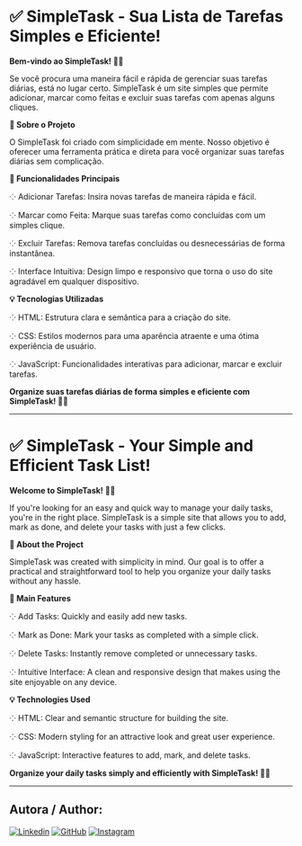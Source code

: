 # ✅ SimpleTask - Sua Lista de Tarefas Simples e Eficiente!
**Bem-vindo ao SimpleTask! 📝✨**

Se você procura uma maneira fácil e rápida de gerenciar suas tarefas diárias, está no lugar certo. SimpleTask é um site simples que permite adicionar, marcar como feitas e excluir suas tarefas com apenas alguns cliques.

**🚀 Sobre o Projeto**

O SimpleTask foi criado com simplicidade em mente. Nosso objetivo é oferecer uma ferramenta prática e direta para você organizar suas tarefas diárias sem complicação.

**🌟 Funcionalidades Principais**

⁘ Adicionar Tarefas: Insira novas tarefas de maneira rápida e fácil.

⁘ Marcar como Feita: Marque suas tarefas como concluídas com um simples clique.

⁘ Excluir Tarefas: Remova tarefas concluídas ou desnecessárias de forma instantânea.

⁘ Interface Intuitiva: Design limpo e responsivo que torna o uso do site agradável em qualquer dispositivo.

**💡 Tecnologias Utilizadas**

⁘ HTML: Estrutura clara e semântica para a criação do site.

⁘ CSS: Estilos modernos para uma aparência atraente e uma ótima experiência de usuário.

⁘ JavaScript: Funcionalidades interativas para adicionar, marcar e excluir tarefas.

**Organize suas tarefas diárias de forma simples e eficiente com SimpleTask! 🎯✅**

-------------------------------------------------------------------------------------------

# ✅ SimpleTask - Your Simple and Efficient Task List!
**Welcome to SimpleTask! 📝✨**

If you're looking for an easy and quick way to manage your daily tasks, you're in the right place. SimpleTask is a simple site that allows you to add, mark as done, and delete your tasks with just a few clicks.

**🚀 About the Project**

SimpleTask was created with simplicity in mind. Our goal is to offer a practical and straightforward tool to help you organize your daily tasks without any hassle.

**🌟 Main Features**

⁘ Add Tasks: Quickly and easily add new tasks.

⁘ Mark as Done: Mark your tasks as completed with a simple click.

⁘ Delete Tasks: Instantly remove completed or unnecessary tasks.

⁘ Intuitive Interface: A clean and responsive design that makes using the site enjoyable on any device.

**💡 Technologies Used**

⁘ HTML: Clear and semantic structure for building the site.

⁘ CSS: Modern styling for an attractive look and great user experience.

⁘ JavaScript: Interactive features to add, mark, and delete tasks.

**Organize your daily tasks simply and efficiently with SimpleTask! 🎯✅**

------------------------------------------------------------------------------------------

## Autora / Author:
[![Linkedin](https://img.shields.io/badge/-LinkedIn-blue?style=flat&logo=Linkedin&logoColor=white)](https://www.linkedin.com/in/maria-eduarda-a-58238b1a1?) [![GitHub](https://img.shields.io/badge/-GitHub-181717?style=flat&logo=github)](https://github.com/Dudahh18) [![Instagram](https://img.shields.io/badge/-Instagram-E4405F?style=flat&logo=instagram&logoColor=white)](https://www.instagram.com/_dudahh.18?igsh=MXZpdHhnamNmbjMx)
